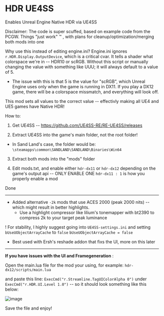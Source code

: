 # HDR UE4SS
Enables Unreal Engine Native HDR via UE4SS

Disclaimer: The code is super scuffed, based on example code from the PCGW. Things "just work" :tm: , with plans for cleanup/optimization/merging both mods into one

Why use this instead of editing engine.ini?
Engine.ini ignores `r.HDR.Display.OutputDevice`, which is a critical cvar. It tells a shader what colorspace we're in -- HDR10 or scRGB. Without this script or manually changing the value with something like UUU; it will always default to a value of 5.
  - The issue with this is that 5 is the value for "scRGB", which Unreal Engine uses only when the game is running in DX11. If you play a DX12 game, there will be a colorspace missmatch, and everything will look off.

This mod sets all values to the correct value -- effectivly making all UE4 and UE5 games have Native HDR!



How to:
1) Get UE4SS -- https://github.com/UE4SS-RE/RE-UE4SS/releases

2) Extract UE4SS into the game's main folder, not the root folder!
  - In Sand Land's case, the folder would be: `\steamapps\common\SANDLAND\SANDLAND\Binaries\Win64`

3) Extract both mods into the "mods" folder

4) Edit mods.txt, and enable either `hdr-dx11` or `hdr-dx12` depending on the game's output api -- ONLY ENABLE ONE
   `hdr-dx11 : 1` is how you properly enable a mod

Done

----
- Added alternative `-2k` mods that use ACES 2000 (peak 2000 nits) -- which might result in better highlights.
  - Use a highlight compressor like lilium's tonemapper with bt2390 to compress 2k to your target peak luminance

! For stability, I highly suggest going into `UE4SS-settings.ini` and setting `bUseUObjectArrayCache` to `false`
  `bUseUObjectArrayCache = false`

- Best used with Ersh's reshade addon that fixs the UI, more on this later

----
**If you have issues with the UI and Framegeneration** : 

Open the main.lua file for the mod your using, for example: `hdr-dx12/scripts/main.lua` 

and paste this line: `ExecCmd("r.Streamline.TagUIColorAlpha 0")` under `ExecCmd("r.HDR.UI.Level 1.0")` -- so it should look something like this below:

![image](https://github.com/marat569/HDRUE4SS/assets/7017110/4b2a2e71-ab92-4be8-ac05-824b6e149e97)

Save the file and enjoy!

